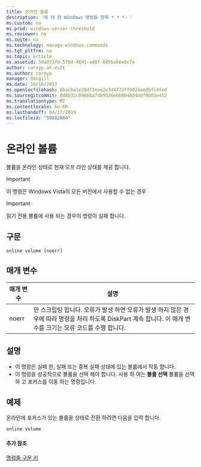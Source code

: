 ```yaml
---
title: 온라인 볼륨
description: '에 대 한 Windows 명령을 항목 * * *- '
ms.custom: na
ms.prod: windows-server-threshold
ms.reviewer: na
ms.suite: na
ms.technology: manage-windows-commands
ms.tgt_pltfrm: na
ms.topic: article
ms.assetid: 5da073fd-578d-4691-ad0f-605ba66e0c7e
author: coreyp-at-msft
ms.author: coreyp
manager: dongill
ms.date: 10/16/2017
ms.openlocfilehash: 6bacba1e204f1eee2e3d4772ff9024aedbfc4fed
ms.sourcegitcommit: 0d0b32c8986ba7db9536e0b8648d4ddf9b03e452
ms.translationtype: MT
ms.contentlocale: ko-KR
ms.lasthandoff: 04/17/2019
ms.locfileid: "59882004"
---
```

# <a name="online-volume"></a>온라인 볼륨



볼륨을 온라인 상태로 현재 오프 라인 상태를 제공 합니다.

> [!IMPORTANT]
> 이 명령은 Windows Vista의 모든 버전에서 사용할 수 없는 경우

> [!IMPORTANT]
> 읽기 전용 볼륨에 사용 되는 경우이 명령이 실패 합니다.

## <a name="syntax"></a>구문

```
online volume [noerr]
```

## <a name="parameters"></a>매개 변수

|매개 변수|설명|
|---------|-----------|
|noerr|만 스크립팅 합니다. 오류가 발생 하면 오류가 발생 하지 않은 경우에 따라 명령을 처리 하도록 DiskPart 계속 합니다. 이 매개 변수를 크기는 오류 코드를 수행 합니다.|

## <a name="remarks"></a>설명

-   이 명령은 실패 한, 실패 또는 중복 실패 상태에 있는 볼륨에서 작동 합니다.
-   이 명령을 성공적으로 볼륨을 선택 해야 합니다. 사용 하 여는 **볼륨 선택** 볼륨을 선택 하 고 포커스를 이동 하는 명령입니다.

## <a name="BKMK_examples"></a>예제

온라인에 포커스가 있는 볼륨을 상태로 전환 하려면 다음을 입력 합니다.
```
online volume
```

#### <a name="additional-references"></a>추가 참조

[명령줄 구문 키](command-line-syntax-key.md)

